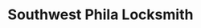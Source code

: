 ---
title: "Southwest Phila Locksmith"
url: /philadelphia/southwest-phila-locksmith/
shop: locksmith
---